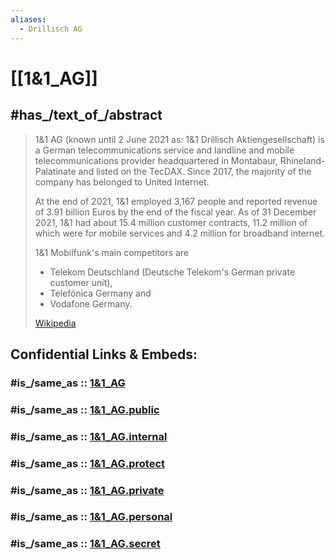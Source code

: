 ```yaml
---
aliases:
  - Drillisch AG
---
```


# [[1&1_AG]] 


## #has_/text_of_/abstract 

> 1&1 AG (known until 2 June 2021 as: 1&1 Drillisch Aktiengesellschaft) 
> is a German telecommunications service and landline and mobile telecommunications provider 
> headquartered in Montabaur, Rhineland-Palatinate and listed on the TecDAX. 
> Since 2017, the majority of the company has belonged to United Internet.
>
> At the end of 2021, 1&1 employed 3,167 people 
> and reported revenue of 3.91 billion Euros by the end of the fiscal year. 
> As of 31 December 2021, 1&1 had about 15.4 million customer contracts, 
> 11.2 million of which were for mobile services and 4.2 million for broadband internet. 
> 
> 1&1 Mobilfunk's main competitors are 
> - Telekom Deutschland (Deutsche Telekom's German private customer unit), 
> - Telefónica Germany and 
> - Vodafone Germany.
>
> [Wikipedia](https://en.wikipedia.org/wiki/1&1%20AG) 


## Confidential Links & Embeds: 

### #is_/same_as :: [1&1_AG](1&1_AG.md) 

### #is_/same_as :: [1&1_AG.public](/_public/Society/Economics/Business/Business-Entity/IT~Company/ISP(Internet-Service_provider)/1&1_AG.public.md) 

### #is_/same_as :: [1&1_AG.internal](/_internal/Society/Economics/Business/Business-Entity/IT~Company/ISP(Internet-Service_provider)/1&1_AG.internal.md) 

### #is_/same_as :: [1&1_AG.protect](/_protect/Society/Economics/Business/Business-Entity/IT~Company/ISP(Internet-Service_provider)/1&1_AG.protect.md) 

### #is_/same_as :: [1&1_AG.private](/_private/Society/Economics/Business/Business-Entity/IT~Company/ISP(Internet-Service_provider)/1&1_AG.private.md) 

### #is_/same_as :: [1&1_AG.personal](/_personal/Society/Economics/Business/Business-Entity/IT~Company/ISP(Internet-Service_provider)/1&1_AG.personal.md) 

### #is_/same_as :: [1&1_AG.secret](/_secret/Society/Economics/Business/Business-Entity/IT~Company/ISP(Internet-Service_provider)/1&1_AG.secret.md)

